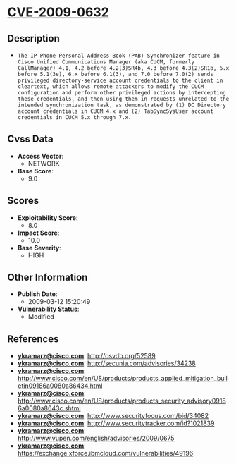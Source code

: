 
# [CVE-2009-0632](https://cve.mitre.org/cgi-bin/cvename.cgi?name=CVE-2009-0632)

## Description

- `The IP Phone Personal Address Book (PAB) Synchronizer feature in Cisco Unified Communications Manager (aka CUCM, formerly CallManager) 4.1, 4.2 before 4.2(3)SR4b, 4.3 before 4.3(2)SR1b, 5.x before 5.1(3e), 6.x before 6.1(3), and 7.0 before 7.0(2) sends privileged directory-service account credentials to the client in cleartext, which allows remote attackers to modify the CUCM configuration and perform other privileged actions by intercepting these credentials, and then using them in requests unrelated to the intended synchronization task, as demonstrated by (1) DC Directory account credentials in CUCM 4.x and (2) TabSyncSysUser account credentials in CUCM 5.x through 7.x.`

## Cvss Data

- **Access Vector**:
  - NETWORK
- **Base Score**:
  - 9.0

## Scores

- **Exploitability Score**:
  - 8.0
- **Impact Score**:
  - 10.0
- **Base Severity**:
  - HIGH

## Other Information

- **Publish Date**:
  - 2009-03-12 15:20:49
- **Vulnerability Status**:
  - Modified

## References

- **ykramarz@cisco.com**: http://osvdb.org/52589
- **ykramarz@cisco.com**: http://secunia.com/advisories/34238
- **ykramarz@cisco.com**: http://www.cisco.com/en/US/products/products_applied_mitigation_bulletin09186a0080a86434.html
- **ykramarz@cisco.com**: http://www.cisco.com/en/US/products/products_security_advisory09186a0080a8643c.shtml
- **ykramarz@cisco.com**: http://www.securityfocus.com/bid/34082
- **ykramarz@cisco.com**: http://www.securitytracker.com/id?1021839
- **ykramarz@cisco.com**: http://www.vupen.com/english/advisories/2009/0675
- **ykramarz@cisco.com**: https://exchange.xforce.ibmcloud.com/vulnerabilities/49196
